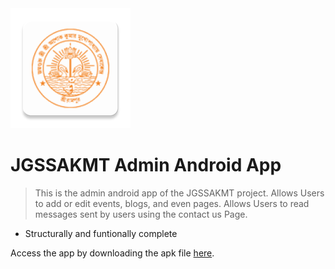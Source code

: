 <img src = "https://github.com/stubh505/JGSSAKMTAdminAndroidApp/blob/master/app/src/main/res/mipmap-xxxhdpi/ic_launcher.png">

# JGSSAKMT Admin Android App

> This is the admin android app of the JGSSAKMT project.
> Allows Users to add or edit events, blogs, and even pages. 
> Allows Users to read messages sent by users using the contact us Page.

- Structurally and funtionally complete

Access the app by downloading the apk file 
<a href="https://drive.google.com/file/d/1o_JUOJaqJMb9mUE4gLBRv7Fhgq4Ouzmw/view?usp=sharing"> here</a>.
